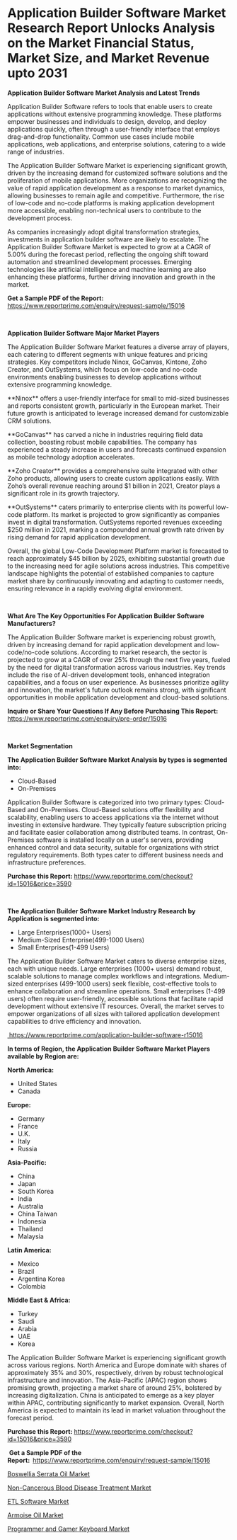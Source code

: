 <p><h1>Application Builder Software Market Research Report Unlocks Analysis on the Market Financial Status, Market Size, and Market Revenue upto 2031</h1></p><p><strong>Application Builder Software Market Analysis and Latest Trends</strong></p>
<p><p>Application Builder Software refers to tools that enable users to create applications without extensive programming knowledge. These platforms empower businesses and individuals to design, develop, and deploy applications quickly, often through a user-friendly interface that employs drag-and-drop functionality. Common use cases include mobile applications, web applications, and enterprise solutions, catering to a wide range of industries.</p><p>The Application Builder Software Market is experiencing significant growth, driven by the increasing demand for customized software solutions and the proliferation of mobile applications. More organizations are recognizing the value of rapid application development as a response to market dynamics, allowing businesses to remain agile and competitive. Furthermore, the rise of low-code and no-code platforms is making application development more accessible, enabling non-technical users to contribute to the development process.</p><p>As companies increasingly adopt digital transformation strategies, investments in application builder software are likely to escalate. The Application Builder Software Market is expected to grow at a CAGR of 5.00% during the forecast period, reflecting the ongoing shift toward automation and streamlined development processes. Emerging technologies like artificial intelligence and machine learning are also enhancing these platforms, further driving innovation and growth in the market.</p></p>
<p><strong>Get a Sample PDF of the Report:&nbsp;</strong> <a href="https://www.reportprime.com/enquiry/request-sample/15016?utm_campaign=1512&utm_medium=2&utm_source=Github&utm_content=ia&utm_term=29112024&utm_id=application-builder-software">https://www.reportprime.com/enquiry/request-sample/15016</a></p>
<p>&nbsp;</p>
<p><strong>Application Builder Software Major Market Players</strong></p>
<p><p>The Application Builder Software Market features a diverse array of players, each catering to different segments with unique features and pricing strategies. Key competitors include Ninox, GoCanvas, Kintone, Zoho Creator, and OutSystems, which focus on low-code and no-code environments enabling businesses to develop applications without extensive programming knowledge.</p><p>**Ninox** offers a user-friendly interface for small to mid-sized businesses and reports consistent growth, particularly in the European market. Their future growth is anticipated to leverage increased demand for customizable CRM solutions.</p><p>**GoCanvas** has carved a niche in industries requiring field data collection, boasting robust mobile capabilities. The company has experienced a steady increase in users and forecasts continued expansion as mobile technology adoption accelerates.</p><p>**Zoho Creator** provides a comprehensive suite integrated with other Zoho products, allowing users to create custom applications easily. With Zoho’s overall revenue reaching around $1 billion in 2021, Creator plays a significant role in its growth trajectory.</p><p>**OutSystems** caters primarily to enterprise clients with its powerful low-code platform. Its market is projected to grow significantly as companies invest in digital transformation. OutSystems reported revenues exceeding $250 million in 2021, marking a compounded annual growth rate driven by rising demand for rapid application development.</p><p>Overall, the global Low-Code Development Platform market is forecasted to reach approximately $45 billion by 2025, exhibiting substantial growth due to the increasing need for agile solutions across industries. This competitive landscape highlights the potential of established companies to capture market share by continuously innovating and adapting to customer needs, ensuring relevance in a rapidly evolving digital environment.</p></p>
<p>&nbsp;</p>
<p><strong>What Are The Key Opportunities For Application Builder Software Manufacturers?</strong></p>
<p><p>The Application Builder Software market is experiencing robust growth, driven by increasing demand for rapid application development and low-code/no-code solutions. According to market research, the sector is projected to grow at a CAGR of over 25% through the next five years, fueled by the need for digital transformation across various industries. Key trends include the rise of AI-driven development tools, enhanced integration capabilities, and a focus on user experience. As businesses prioritize agility and innovation, the market's future outlook remains strong, with significant opportunities in mobile application development and cloud-based solutions.</p></p>
<p><strong>Inquire or Share Your Questions If Any Before Purchasing This Report:</strong> <a href="https://www.reportprime.com/enquiry/pre-order/15016?utm_campaign=1512&utm_medium=2&utm_source=Github&utm_content=ia&utm_term=29112024&utm_id=application-builder-software">https://www.reportprime.com/enquiry/pre-order/15016</a></p>
<p>&nbsp;</p>
<p><strong>Market Segmentation</strong></p>
<p><strong>The Application Builder Software Market Analysis by types is segmented into:</strong></p>
<p><ul><li>Cloud-Based</li><li>On-Premises</li></ul></p>
<p><p>Application Builder Software is categorized into two primary types: Cloud-Based and On-Premises. Cloud-Based solutions offer flexibility and scalability, enabling users to access applications via the internet without investing in extensive hardware. They typically feature subscription pricing and facilitate easier collaboration among distributed teams. In contrast, On-Premises software is installed locally on a user's servers, providing enhanced control and data security, suitable for organizations with strict regulatory requirements. Both types cater to different business needs and infrastructure preferences.</p></p>
<p><strong>Purchase this Report:&nbsp;</strong><a href="https://www.reportprime.com/checkout?id=15016&price=3590&utm_campaign=1512&utm_medium=2&utm_source=Github&utm_content=ia&utm_term=29112024&utm_id=application-builder-software">https://www.reportprime.com/checkout?id=15016&price=3590</a></p>
<p>&nbsp;</p>
<p><strong>The Application Builder Software Market Industry Research by Application is segmented into:</strong></p>
<p><ul><li>Large Enterprises(1000+ Users)</li><li>Medium-Sized Enterprise(499-1000 Users)</li><li>Small Enterprises(1-499 Users)</li></ul></p>
<p><p>The Application Builder Software Market caters to diverse enterprise sizes, each with unique needs. Large enterprises (1000+ users) demand robust, scalable solutions to manage complex workflows and integrations. Medium-sized enterprises (499-1000 users) seek flexible, cost-effective tools to enhance collaboration and streamline operations. Small enterprises (1-499 users) often require user-friendly, accessible solutions that facilitate rapid development without extensive IT resources. Overall, the market serves to empower organizations of all sizes with tailored application development capabilities to drive efficiency and innovation.</p></p>
<p><a href="https://www.reportprime.com/application-builder-software-r15016?utm_campaign=1512&utm_medium=2&utm_source=Github&utm_content=ia&utm_term=29112024&utm_id=application-builder-software">&nbsp;https://www.reportprime.com/application-builder-software-r15016</a></p>
<p><strong>In terms of Region, the Application Builder Software Market Players available by Region are:</strong></p>
<p>
    <p> <strong> North America: </strong>
        <ul>
            <li>United States</li>
            <li>Canada</li>
        </ul>
        </p> 
    <p> <strong> Europe: </strong>
        <ul>
            <li>Germany</li>
            <li>France</li>
            <li>U.K.</li>
            <li>Italy</li>
            <li>Russia</li>
        </ul>
        </p> 
    <p> <strong> Asia-Pacific: </strong>
        <ul>
            <li>China</li>
            <li>Japan</li>
            <li>South Korea</li>
            <li>India</li>
            <li>Australia</li>
            <li>China Taiwan</li>
            <li>Indonesia</li>
            <li>Thailand</li>
            <li>Malaysia</li>
        </ul>
        </p> 
    <p> <strong> Latin America: </strong>
        <ul>
            <li>Mexico</li>
            <li>Brazil</li>
            <li>Argentina Korea</li>
            <li>Colombia</li>
        </ul>
        </p> 
    <p> <strong> Middle East & Africa: </strong>
        <ul>
            <li>Turkey</li>
            <li>Saudi</li>
            <li>Arabia</li>
            <li>UAE</li>
            <li>Korea</li>
        </ul>
    </p>
    </p>
<p><p>The Application Builder Software Market is experiencing significant growth across various regions. North America and Europe dominate with shares of approximately 35% and 30%, respectively, driven by robust technological infrastructure and innovation. The Asia-Pacific (APAC) region shows promising growth, projecting a market share of around 25%, bolstered by increasing digitalization. China is anticipated to emerge as a key player within APAC, contributing significantly to market expansion. Overall, North America is expected to maintain its lead in market valuation throughout the forecast period.</p></p>
<p><strong>Purchase this Report: </strong><a href="https://www.reportprime.com/checkout?id=15016&price=3590&utm_campaign=1512&utm_medium=2&utm_source=Github&utm_content=ia&utm_term=29112024&utm_id=application-builder-software">https://www.reportprime.com/checkout?id=15016&price=3590</a></p>
<p>&nbsp;<strong>Get a Sample PDF of the Report:&nbsp;&nbsp;</strong><a href="https://www.reportprime.com/enquiry/request-sample/15016?utm_campaign=1512&utm_medium=2&utm_source=Github&utm_content=ia&utm_term=29112024&utm_id=application-builder-software">https://www.reportprime.com/enquiry/request-sample/15016</a></p>
<p><strong></strong></p>
<p><p><a href="https://www.linkedin.com/pulse/investing-boswellia-serrata-oil-market-trends-leading-qkupe?utm_campaign=1512&utm_medium=2&utm_source=Github&utm_content=ia&utm_term=29112024&utm_id=application-builder-software">Boswellia Serrata Oil Market</a></p><p><a href="https://issuu.com/reportprime-2/docs/non-cancerous-blood-disease-treatment-market-size-?utm_campaign=1512&utm_medium=2&utm_source=Github&utm_content=ia&utm_term=29112024&utm_id=application-builder-software">Non-Cancerous Blood Disease Treatment Market</a></p><p><a href="https://github.com/willjis/Market-Research-Report-List-1/blob/main/etl-software-market.md?utm_campaign=1512&utm_medium=2&utm_source=Github&utm_content=ia&utm_term=29112024&utm_id=application-builder-software">ETL Software Market</a></p><p><a href="https://www.linkedin.com/pulse/global-armoise-oil-market-share-growth-opportunities-growing-junde?utm_campaign=1512&utm_medium=2&utm_source=Github&utm_content=ia&utm_term=29112024&utm_id=application-builder-software">Armoise Oil Market</a></p><p><a href="https://issuu.com/reportprime-2/docs/programmer-and-gamer-keyboard-market-size-2030.ppt?utm_campaign=1512&utm_medium=2&utm_source=Github&utm_content=ia&utm_term=29112024&utm_id=application-builder-software">Programmer and Gamer Keyboard Market</a></p></p>